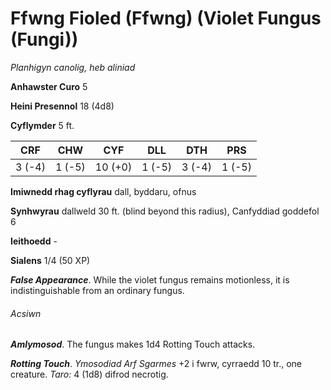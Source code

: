# Ffwng Fioled (Ffwng) (Violet Fungus (Fungi))

*Planhigyn canolig, heb aliniad*

**Anhawster Curo** 5

**Heini Presennol** 18 (4d8)

**Cyflymder** 5 ft.

| CRF    | CHW    | CYF     | DLL    | DTH    | PRS    |
|--------|--------|---------|--------|--------|--------|
| 3 (-4) | 1 (-5) | 10 (+0) | 1 (-5) | 3 (-4) | 1 (-5) |

**Imiwnedd rhag cyflyrau** dall, byddaru, ofnus

**Synhwyrau** dallweld 30 ft. (blind beyond this radius), Canfyddiad goddefol 6

**Ieithoedd** -

**Sialens** 1/4 (50 XP)

***False Appearance***. While the violet fungus remains motionless, it is indistinguishable from an ordinary fungus.

###### Acsiwn

***Amlymosod***. The fungus makes 1d4 Rotting Touch attacks.

***Rotting Touch***. *Ymosodiad Arf Sgarmes* +2 i fwrw, cyrraedd 10 tr., one creature. *Taro:* 4 (1d8) difrod necrotig.